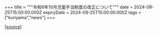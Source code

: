 +++
title = """令和6年10月児童手当制度の改正について"""
date = 2024-09-25T15:00:00.000Z
expiryDate = 2024-09-25T15:00:00.000Z
tags = ["kuriyama","news"]
+++


[[source]](https://www.town.kuriyama.hokkaido.jp/soshiki/39/28301.html)
